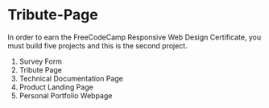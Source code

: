 # Tribute-Page
In order to earn the FreeCodeCamp Responsive Web Design Certificate, you must build five projects and this is the second project.
1. Survey Form
2. Tribute Page
3. Technical Documentation Page
4. Product Landing Page
5. Personal Portfolio Webpage
